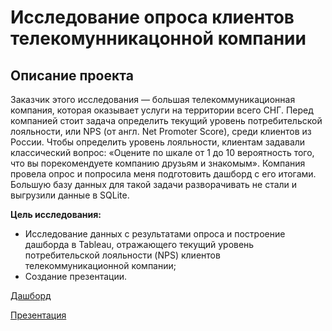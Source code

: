 # Исследование опроса клиентов телекомунникацонной компании
## Описание проекта
Заказчик этого исследования — большая телекоммуникационная компания, которая оказывает услуги на территории всего СНГ. 
Перед компанией стоит задача определить текущий уровень потребительской лояльности, или NPS (от англ. Net Promoter Score), среди клиентов из России.
Чтобы определить уровень лояльности, клиентам задавали классический вопрос: «Оцените по шкале от 1 до 10 вероятность того, 
что вы порекомендуете компанию друзьям и знакомым».
Компания провела опрос и попросила меня подготовить дашборд с его итогами. Большую базу данных для такой задачи разворачивать не стали и выгрузили данные в SQLite.

**Цель исследования:**
- Исследование данных с результатами опроса и построение дашборда в Tableau, отражающего текущий уровень потребительской лояльности (NPS) клиентов 
телекоммуникационной компании;
- Создание презентации.

[Дашборд](https://public.tableau.com/views/_NPS_Final/Dashboard1?:language=en-US&publish=yes&:display_count=n&:origin=viz_share_link)

[Презентация](https://disk.yandex.ru/i/Yc_gVE-Cu0OfDw)


